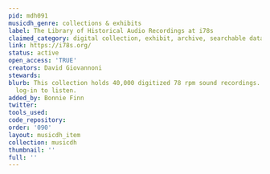 ```yaml
---
pid: mdh091
musicdh_genre: collections & exhibits
label: The Library of Historical Audio Recordings at i78s
claimed_category: digital collection, exhibit, archive, searchable database
link: https://i78s.org/
status: active
open_access: 'TRUE'
creators: David Giovannoni
stewards: 
blurb: This collection holds 40,000 digitized 78 rpm sound recordings. Requires free
  log-in to listen.
added_by: Bonnie Finn
twitter: 
tools_used: 
code_repository: 
order: '090'
layout: musicdh_item
collection: musicdh
thumbnail: ''
full: ''
---
```

